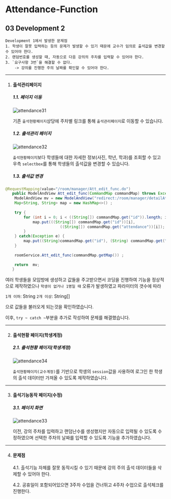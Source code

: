 # Attendance-Function

## 03 Development 2



```
Development 1에서 발생한 문제점
1. 학생이 잘못 입력하는 등의 문제가 발생할 수 있기 때문에 교수가 임의로 출석값을 변경할 수 있어야 한다.
2. 랜덤번호를 생성할 때, 자동으로 다음 강의의 주차를 입력할 수 있어야 한다.
3. `요구사항 3번`을 해결할 수 없다.
	-> 강의를 진행한 주의 날짜를 확인할 수 있어야 한다.
```



---

1. #### 출석관리페이지

   ##### 1.1. 페이지 이동

   ![attendance31](https://user-images.githubusercontent.com/43952470/106374716-f500a000-63c8-11eb-8bfa-e38535a06d17.PNG)

   기존 `출석현황페이지`상당에 주차별 링크를 통해 `출석관리페이지`로 이동할 수 있습니다.

   

   ##### 1.2. 출석관리 페이지

   ![attendance32](https://user-images.githubusercontent.com/43952470/106374719-faf68100-63c8-11eb-8e90-bb3333af99a1.PNG)

   `출석현황페이지`보다 학생들에 대한 자세한 정보(사진, 학년, 학과)를 조회할 수 있고 우측 `selectbox`를 통해 학생들의 출석값을 변경할 수 있습니다.

   

   ##### 1.3. 출석값 변경

```java
@RequestMapping(value="/room/manager/Att_edit_func.do")
   public ModelAndView Att_edit_func(CommandMap commandMap) throws Exception {
	ModelAndView mv = new ModelAndView("redirect:/room/manager/detailAtt.do");
   	Map<String, String> map = new HashMap<>() ;
   
   	try {
   		for (int i = 0; i < ((String[]) commandMap.get("id")).length; i++) {
   			map.put(((String[]) commandMap.get("id"))[i],
                       	((String[]) commandMap.get("attendance"))[i]);
   		}
   	} catch(Exception e) {
   		map.put((String)commandMap.get("id"), (String) commandMap.get("attendance")) ;
   	}
   
   	roomService.Att_edit_func(commandMap.getMap()) ;
   
   	return  mv;
   }
```
   
   
   
   여러 학생들을 모임방에 생성하고 값들을 주고받으면서 코딩을 진행하여 기능을 정상적으로 제작하였으나
   `학생이 없거나 1명일 때` 오류가 발생하였고 파라미터의 갯수에 따라
   
   `1개 이하`: String
   `2개 이상`: String[]
   
   으로 값들을 불러오게 되는것을 확인하였습니다.
   
   
   
   이후, `try ~ catch ~`부분을 추가로 작성하여 문제를 해결했습니다.
   
   

---

2. #### 출석현황 페이지(학생계정)

   ##### 2.1. 출석현황 페이지(학생계정)

   ![attendance34](https://user-images.githubusercontent.com/43952470/106374733-15c8f580-63c9-11eb-8218-9932aad8492a.PNG)

   `출석현황페이지(교수계정)`를 기반으로 학생의 `session`값을 사용하여 로그인 한 학생의 출석 데이터만 가져올 수 있도록 제작하였습니다.



---

3. #### 출석기능동작 페이지(수정)

   ##### 3.1. 페이지 화면

   ![attendance33](https://user-images.githubusercontent.com/43952470/106374738-1eb9c700-63c9-11eb-9bde-8653b6e40e00.PNG)

   이전, 강의 주차를 입력하고 랜덤난수를 생성했지만 자동으로 입력될 수 있도록 수정하였으며 선택한 주차의 날짜를 입력할 수 있도록 기능을 추가하였습니다.

   

---

4. #### 문제점

   4.1. 출석기능 자체를 잘못 동작시킬 수 있기 때문에 강의 주의 출석 데이터들을 삭제할 수 있어야 한다.

   4.2. 공휴일이 포함되어있으면 3주차 수업을 건너뛰고 4주차 수업으로 출석체크를 진행한다.

